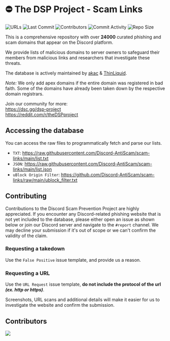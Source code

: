 # ⛔ The DSP Project - Scam Links
![URLs](https://img.shields.io/badge/dynamic/json?url=https%3A%2F%2Fraw.githubusercontent.com%2FDiscord-AntiScam%2Fscam-links%2Fmain%2Flist.json&query=length&color=4169e1&style=for-the-badge&label=URLs)
![Last Commit](https://img.shields.io/github/last-commit/Discord-AntiScam/scam-links?color=4169e1&style=for-the-badge)
![Contributors](https://img.shields.io/github/contributors/Discord-AntiScam/scam-links?color=4169e1&style=for-the-badge)
![Commit Activity](https://img.shields.io/github/commit-activity/w/Discord-AntiScam/scam-links?color=4169e1&style=for-the-badge)
![Repo Size](https://img.shields.io/github/repo-size/Discord-AntiScam/scam-links?color=4169e1&style=for-the-badge)

This is a comprehensive repository with over **24000** curated phishing and scam domains that appear on the Discord platform. 

We provide lists of malicious domains to server owners to safeguard their members from malicious links and researchers that investigate these threats.

The database is actively maintained by [akac](https://github.com/actually-akac) & [ThinLiquid](https://github.com/ThinLiquid).<br>

*Note:* We only add apex domains if the entire domain was registered in bad faith. Some of the domains have already been taken down by the respective domain registrars. 

Join our community for more:<br> 
https://dsc.gg/dsp-project<br>
https://reddit.com/r/theDSPproject

## Accessing the database
You can access the raw files to programmatically fetch and parse our lists.
- `TXT`: https://raw.githubusercontent.com/Discord-AntiScam/scam-links/main/list.txt
- `JSON`: https://raw.githubusercontent.com/Discord-AntiScam/scam-links/main/list.json
- `uBlock Origin Filter`: https://github.com/Discord-AntiScam/scam-links/raw/main/ublock_filter.txt

## Contributing
Contributions to the Discord Scam Prevention Project are highly appreciated. If you encounter any Discord-related phishing website that is not yet included to the database, please either open an issue as shown below or join our Discord server and navigate to the `#report` channel. We may decline your submission if it's out of scope or we can't confirm the validity of the claim.

### Requesting a takedown
Use the `False Positive` issue template, and provide us a reason.

### Requesting a URL
Use the `URL Request` issue template, **do not include the protocol of the url ___(ex. http or https)___**.

Screenshots, URL scans and additional details will make it easier for us to investigate the website and confirm the submission.

## Contributors
<img src="https://contrib.rocks/image?repo=Discord-AntiScam/scam-links">
